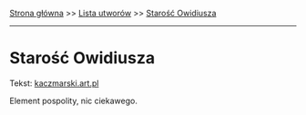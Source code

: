 [Strona główna](../index.md) >> [Lista utworów](../list.md) >> [Starość Owidiusza](556.md)

---

# Starość Owidiusza

Tekst: [kaczmarski.art.pl](https://www.kaczmarski.art.pl/tworczosc/wiersze/starosc-owidiusza/)

Element pospolity, nic ciekawego.